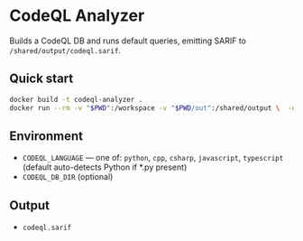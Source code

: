 # CodeQL Analyzer

Builds a CodeQL DB and runs default queries, emitting SARIF to `/shared/output/codeql.sarif`.

## Quick start

```bash
docker build -t codeql-analyzer .
docker run --rm -v "$PWD":/workspace -v "$PWD/out":/shared/output \  -e CODEQL_LANGUAGE=python \  codeql-analyzer /analyze.sh /workspace /shared/output
```

## Environment
- `CODEQL_LANGUAGE` — one of: `python`, `cpp`, `csharp`, `javascript`, `typescript` (default auto-detects Python if *.py present)
- `CODEQL_DB_DIR` (optional)

## Output
- `codeql.sarif`
